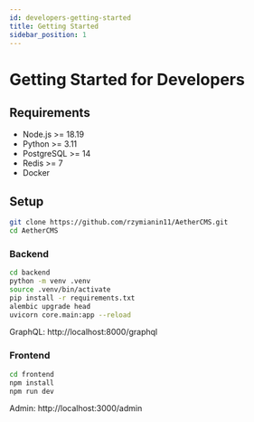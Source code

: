 ```yaml
---
id: developers-getting-started
title: Getting Started
sidebar_position: 1
---
```


# Getting Started for Developers

## Requirements
- Node.js >= 18.19
- Python >= 3.11
- PostgreSQL >= 14
- Redis >= 7
- Docker

## Setup

```bash
git clone https://github.com/rzymianin11/AetherCMS.git
cd AetherCMS
```

### Backend

```bash
cd backend
python -m venv .venv
source .venv/bin/activate
pip install -r requirements.txt
alembic upgrade head
uvicorn core.main:app --reload
```

GraphQL: http://localhost:8000/graphql

### Frontend

```bash
cd frontend
npm install
npm run dev
```

Admin: http://localhost:3000/admin

